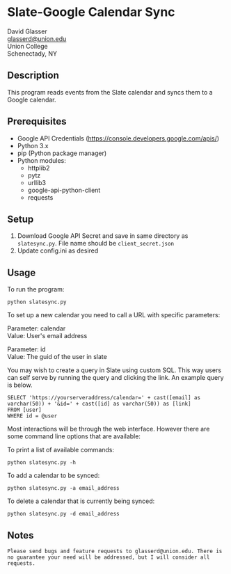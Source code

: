 # Slate-Google Calendar Sync

David Glasser  
glasserd@union.edu  
Union College  
Schenectady, NY

## Description

This program reads events from the Slate calendar and syncs them to a Google calendar.

## Prerequisites

* Google API Credentials (https://console.developers.google.com/apis/)
* Python 3.x
* pip (Python package manager)
* Python modules:
  * httplib2
  * pytz
  * urllib3
  * google-api-python-client
  * requests
 
## Setup

1. Download Google API Secret and save in same directory as `slatesync.py`. File name should be `client_secret.json`
2. Update config.ini as desired

## Usage

To run the program:
```
python slatesync.py
```
To set up a new calendar you need to call a URL with specific parameters:
	
Parameter: calendar  
Value: User's email address
	
Parameter: id  
Value: The guid of the user in slate
	
You may wish to create a query in Slate using custom SQL. This way users can self serve by running the query and clicking the link. An example query is below.

```
SELECT 'https://yourserveraddress/calendar=' + cast([email] as varchar(50)) + '&id=' + cast([id] as varchar(50)) as [link]
FROM [user]
WHERE id = @user
```
Most interactions will be through the web interface. However there are some command line options that are available:
	
To print a list of available commands:
```
python slatesync.py -h
```

To add a calendar to be synced:
```
python slatesync.py -a email_address
```

To delete a calendar that is currently being synced:
```
python slatesync.py -d email_address
```

## Notes
		
	Please send bugs and feature requests to glasserd@union.edu. There is no guarantee your need will be addressed, but I will consider all requests.
